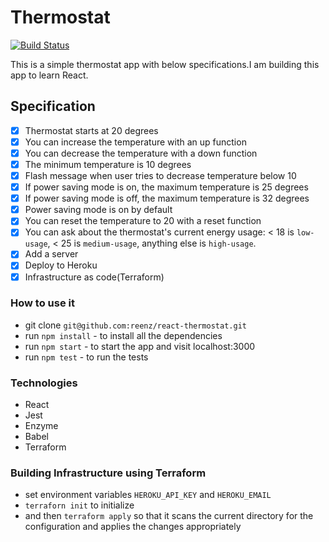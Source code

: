 # Thermostat
[![Build Status](https://travis-ci.org/reenz/react-thermostat.svg?branch=master)](https://travis-ci.org/reenz/react-thermostat)


This is a simple thermostat app with below specifications.I am building this app to learn React.

## Specification

* [x] Thermostat starts at 20 degrees
* [x] You can increase the temperature with an up function
* [x] You can decrease the temperature with a down function
* [x] The minimum temperature is 10 degrees
* [x] Flash message when user tries to decrease temperature below 10
* [x] If power saving mode is on, the maximum temperature is 25 degrees
* [x] If power saving mode is off, the maximum temperature is 32 degrees
* [x] Power saving mode is on by default
* [x] You can reset the temperature to 20 with a reset function
* [x] You can ask about the thermostat's current energy usage: < 18 is `low-usage`, < 25 is `medium-usage`, anything else is `high-usage`.
* [x] Add a server
* [x] Deploy to Heroku
* [x] Infrastructure as code(Terraform) 

### How to use it

* git clone `git@github.com:reenz/react-thermostat.git`
* run `npm install` - to install all the dependencies
* run `npm start` - to start the app and visit localhost:3000
* run `npm test` - to run the tests

### Technologies

* React
* Jest
* Enzyme
* Babel
* Terraform

### Building Infrastructure using Terraform
* set environment variables `HEROKU_API_KEY` and `HEROKU_EMAIL`
* `terraforn init` to initialize
* and then `terraform apply` so that it scans the current directory for the configuration and applies the changes appropriately